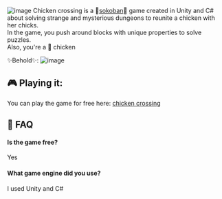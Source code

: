 ![image](https://user-images.githubusercontent.com/84760072/187482587-ab5f1a3c-266c-480c-ab81-4ee6cae9270d.png)
Chicken crossing is a 🧦[sokoban](https://en.wikipedia.org/wiki/Sokoban)🧦 game created in Unity and C# about solving strange and mysterious dungeons to reunite a chicken with her chicks.  
In the game, you push around blocks with unique properties to solve puzzles.  
Also, you're a 🐔 chicken 
  
✨Behold✨:
![image](https://user-images.githubusercontent.com/84760072/187483330-662b5c9c-e87a-4d10-92cd-6124d8819e89.png)
  
## 🎮 Playing it:  
You can play the game for free here: [chicken crossing](https://hwelsters.itch.io/chicken-crossing)
  
## 🤔 FAQ
#### Is the game free?
Yes
#### What game engine did you use?
I used Unity and C#

